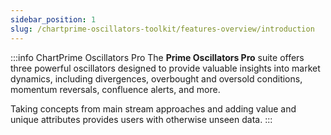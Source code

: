 ```yaml
---
sidebar_position: 1
slug: /chartprime-oscillators-toolkit/features-overview/introduction
---
```


:::info ChartPrime Oscillators Pro
The **Prime Oscillators Pro** suite offers three powerful oscillators designed to provide valuable insights into market dynamics, including divergences, overbought and oversold conditions, momentum reversals, confluence alerts, and more.

Taking concepts from main stream approaches and adding value and unique attributes provides users with otherwise unseen data.
:::
